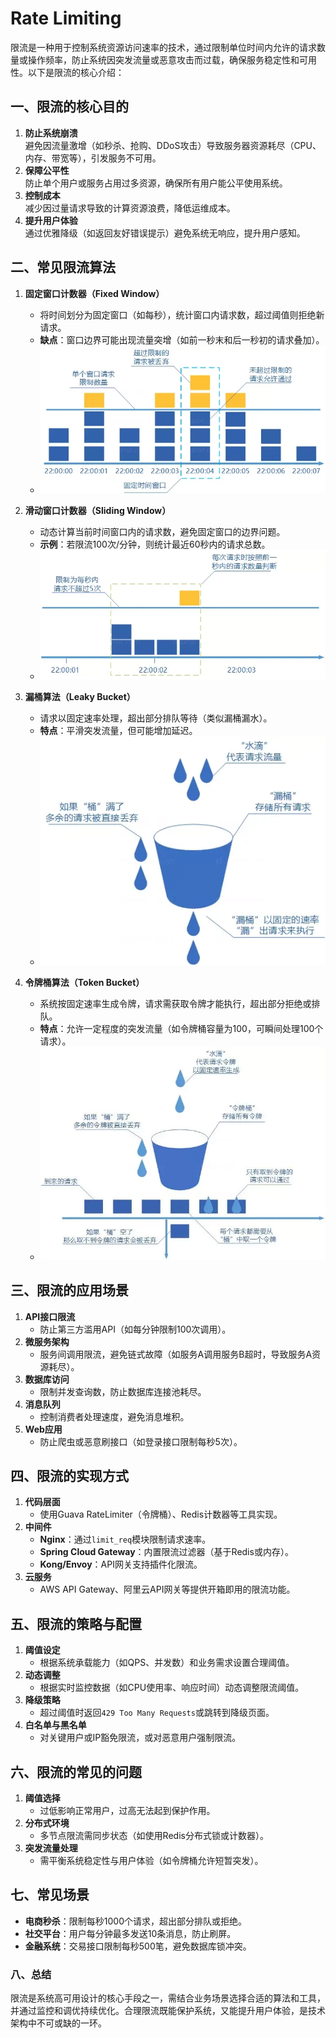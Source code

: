 # Rate Limiting

限流是一种用于控制系统资源访问速率的技术，通过限制单位时间内允许的请求数量或操作频率，防止系统因突发流量或恶意攻击而过载，确保服务稳定性和可用性。以下是限流的核心介绍：

## 一、限流的核心目的
1. **防止系统崩溃**  
   避免因流量激增（如秒杀、抢购、DDoS攻击）导致服务器资源耗尽（CPU、内存、带宽等），引发服务不可用。
2. **保障公平性**  
   防止单个用户或服务占用过多资源，确保所有用户能公平使用系统。
3. **控制成本**  
   减少因过量请求导致的计算资源浪费，降低运维成本。
4. **提升用户体验**  
   通过优雅降级（如返回友好错误提示）避免系统无响应，提升用户感知。

## 二、常见限流算法
1. **固定窗口计数器（Fixed Window）**
    - 将时间划分为固定窗口（如每秒），统计窗口内请求数，超过阈值则拒绝新请求。
    - **缺点**：窗口边界可能出现流量突增（如前一秒末和后一秒初的请求叠加）。
    - ![img.png](img.png)

2. **滑动窗口计数器（Sliding Window）**
    - 动态计算当前时间窗口内的请求数，避免固定窗口的边界问题。
    - **示例**：若限流100次/分钟，则统计最近60秒内的请求总数。
    - ![img_1.png](img_1.png)

3. **漏桶算法（Leaky Bucket）**
    - 请求以固定速率处理，超出部分排队等待（类似漏桶漏水）。
    - **特点**：平滑突发流量，但可能增加延迟。
    - ![img_2.png](img_2.png)

4. **令牌桶算法（Token Bucket）**
    - 系统按固定速率生成令牌，请求需获取令牌才能执行，超出部分拒绝或排队。
    - **特点**：允许一定程度的突发流量（如令牌桶容量为100，可瞬间处理100个请求）。
    - ![img_3.png](img_3.png)

## 三、限流的应用场景
1. **API接口限流**
    - 防止第三方滥用API（如每分钟限制100次调用）。
2. **微服务架构**
    - 服务间调用限流，避免链式故障（如服务A调用服务B超时，导致服务A资源耗尽）。
3. **数据库访问**
    - 限制并发查询数，防止数据库连接池耗尽。
4. **消息队列**
    - 控制消费者处理速度，避免消息堆积。
5. **Web应用**
    - 防止爬虫或恶意刷接口（如登录接口限制每秒5次）。

## 四、限流的实现方式
1. **代码层面**
    - 使用Guava RateLimiter（令牌桶）、Redis计数器等工具实现。
2. **中间件**
    - **Nginx**：通过`limit_req`模块限制请求速率。
    - **Spring Cloud Gateway**：内置限流过滤器（基于Redis或内存）。
    - **Kong/Envoy**：API网关支持插件化限流。
3. **云服务**
    - AWS API Gateway、阿里云API网关等提供开箱即用的限流功能。

## 五、限流的策略与配置
1. **阈值设定**
    - 根据系统承载能力（如QPS、并发数）和业务需求设置合理阈值。
2. **动态调整**
    - 根据实时监控数据（如CPU使用率、响应时间）动态调整限流阈值。
3. **降级策略**
    - 超过阈值时返回`429 Too Many Requests`或跳转到降级页面。
4. **白名单与黑名单**
    - 对关键用户或IP豁免限流，或对恶意用户强制限流。

## 六、限流的常见的问题
1. **阈值选择**
    - 过低影响正常用户，过高无法起到保护作用。
2. **分布式环境**
    - 多节点限流需同步状态（如使用Redis分布式锁或计数器）。
3. **突发流量处理**
    - 需平衡系统稳定性与用户体验（如令牌桶允许短暂突发）。

## 七、常见场景
- **电商秒杀**：限制每秒1000个请求，超出部分排队或拒绝。
- **社交平台**：用户每分钟最多发送10条消息，防止刷屏。
- **金融系统**：交易接口限制每秒500笔，避免数据库锁冲突。

### 八、总结
限流是系统高可用设计的核心手段之一，需结合业务场景选择合适的算法和工具，并通过监控和调优持续优化。合理限流既能保护系统，又能提升用户体验，是技术架构中不可或缺的一环。